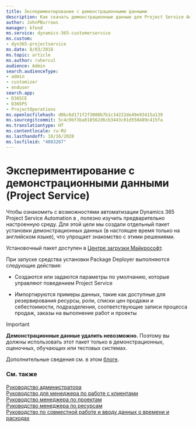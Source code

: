```yaml
---
title: Экспериментирование с демонстрационными данными
description: Как скачать демонстрационные данные для Project Service Automation и экспериментировать с ними.
author: JohnPBurrows
manager: kfend
ms.service: dynamics-365-customerservice
ms.custom:
- dyn365-projectservice
ms.date: 8/03/2018
ms.topic: article
ms.author: ruhercul
audience: Admin
search.audienceType:
- admin
- customizer
- enduser
search.app:
- D365CE
- D365PS
- ProjectOperations
ms.openlocfilehash: d0bc6d171f2f3080b7b1c34222de49e93415a139
ms.sourcegitcommit: 5c4c9bf3ba018562d6cb3443c01d550489c415fa
ms.translationtype: HT
ms.contentlocale: ru-RU
ms.lasthandoff: 10/16/2020
ms.locfileid: "4083267"
---
```

# <a name="experiment-with-demo-data-project-service"></a>Экспериментирование с демонстрационными данными (Project Service)

Чтобы ознакомить с возможностями автоматизации Dynamics 365 Project Service Automation в , полезно изучить предварительно настроенную среду. Для этой цели мы создали отдельный пакет установки демонстрационных данных (в настоящее время только на английском языке), что упрощает знакомство с этими решениями. 

Установочный пакет доступен в [Центре загрузки Майкрософт](https://go.microsoft.com/fwlink/?linkid=859966).  

При запуске средства установки Package Deployer выполняются следующие действия: 
  
-   Создаются или задаются параметры по умолчанию, которые управляют поведением Project Service  
  
-   Импортируются примеры данных, такие как доступные для резервирования ресурсы, роли, списки цен продажи и себестоимости, подразделения, соответствующие записи процесса продаж, заказы на выполнение работ и проекты    
  
> [!IMPORTANT]
> **Демонстрационные данные удалить невозможно.** Поэтому вы должны использовать этот пакет только в демонстрационных, оценочных, обучающих или тестовых системах.

Дополнительные сведения см. в этом [блоге](https://blogs.msdn.microsoft.com/crm/2017/10/24/microsoft-dynamics-365-for-field-service-and-project-service-automation-sample-data).





  
### <a name="see-also"></a>См. также  
 [Руководство администратора](../psa/admin-guide.md)   
 [Руководство для менеджера по работе с клиентами](../psa/account-manager-guide.md)   
 [Руководство менеджера по проектам](../psa/project-manager-guide.md)   
 [Руководство менеджера по ресурсам](../psa/resource-manager-guide.md)   
 [Руководство по совместной работе и вводу данных о времени и расходах](../psa/time-expense-collaboration-guide.md)
